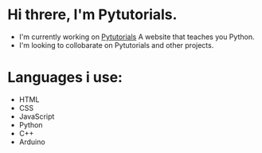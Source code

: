 # Hi threre, I'm Pytutorials.

* I'm currently working on [Pytutorials](https://github.com/pytutorials/pytutorials.github.io/) A website that teaches you Python.
* I'm looking to collobarate on Pytutorials and other projects.


# Languages i use:
* HTML 
* CSS 
* JavaScript
* Python
* C++
* Arduino
